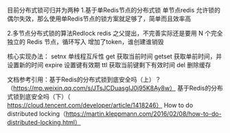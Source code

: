 目前分布式锁可归并为两种
1.基于单Redis节点的分布式锁
单节点redis
允许锁的偶尔失效，那么使用单Redis节点的锁方案就足够了，简单而且效率高

2.多节点分布式锁的算法Redlock
redis 之父提出，不完善实际还是要用
N 个完全独立的 Redis 节点，循环写入
增加了token，谁创建谁销毁


核心实现办法：
setnx  单线程互斥性
get  获取当前时间
getset 获取单前时间，并设置新的时间
expire 设置键有效期
ttl  获取当前键剩下有效时间 
del 删除缓存

文档参考引用：基于Redis的分布式锁到底安全吗（上）？（https://mp.weixin.qq.com/s/JTsJCDuasgIJ0j95K8Ay8w）
             基于Redis的分布式锁到底安全吗（下）（ https://cloud.tencent.com/developer/article/1418246）
             How to do distributed locking（https://martin.kleppmann.com/2016/02/08/how-to-do-distributed-locking.html）

